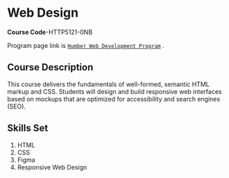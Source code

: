 # Web Design

**Course Code**-HTTP5121-0NB

Program page link is [`Humber Web Development Program`](https://mediaarts.humber.ca/programs/web-development.html) .

## Course Description

This course delivers the fundamentals of well-formed, semantic HTML markup and CSS. Students will design and build responsive web interfaces based on mockups that are optimized for accessibility and search engines (SEO).

## Skills Set

1. HTML
2. CSS
3. Figma
4. Responsive Web Design
